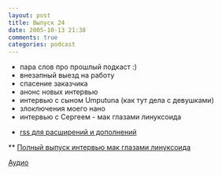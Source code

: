 ```yaml
---
layout: post
title: Выпуск 24
date: 2005-10-13 21:38
comments: true
categories: podcast
---
```


- пара слов про прошлый подкаст :)
- внезапный выезд на работу
- спасение заказчика
- анонс новых интервью
- интервью с сыном Umputuna (как тут дела с девушками)
- злоключения моего нано
- интервью с Сергеем - мак глазами линуксоида


* [rss для расширений и дополнений](http://podcast.umputun.com/rss_ext.xml)

** [Полный выпуск интервью мак глазами линуксоида](http://podcast.umputun.com/ump_podcast_ext1.mp3)

[Аудио](https://podcast.umputun.com/media/ump_podcast24.mp3)
<audio src="https://podcast.umputun.com/media/ump_podcast24.mp3" preload="none">